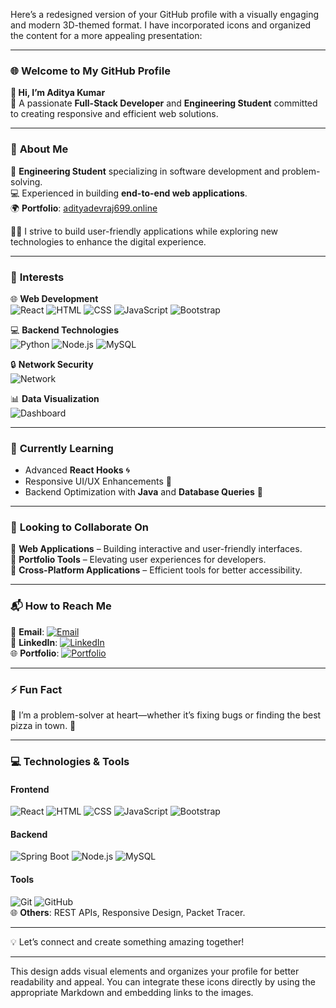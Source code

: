 Here’s a redesigned version of your GitHub profile with a visually engaging and modern 3D-themed format. I have incorporated icons and organized the content for a more appealing presentation:

---

### 🌐 **Welcome to My GitHub Profile**  
**👋 Hi, I’m Aditya Kumar**  
🚀 A passionate **Full-Stack Developer** and **Engineering Student** committed to creating responsive and efficient web solutions.  

---

### 🎨 **About Me**  

📘 **Engineering Student** specializing in software development and problem-solving.  
💻 Experienced in building **end-to-end web applications**.  
🌍 **Portfolio**: [adityadevraj699.online](https://adityadevraj699.online)  

🧑‍💻 I strive to build user-friendly applications while exploring new technologies to enhance the digital experience.  

---

### 👀 **Interests**  

🌐 **Web Development**  
![React](https://img.icons8.com/3d-fluency/50/000000/react.png) ![HTML](https://img.icons8.com/3d-fluency/50/000000/html.png) ![CSS](https://img.icons8.com/3d-fluency/50/000000/css.png) ![JavaScript](https://img.icons8.com/3d-fluency/50/000000/javascript.png) ![Bootstrap](https://img.icons8.com/3d-fluency/50/000000/bootstrap.png)  

💻 **Backend Technologies**  
![Python](https://img.icons8.com/3d-fluency/50/000000/python.png) ![Node.js](https://img.icons8.com/3d-fluency/50/000000/node-js.png) ![MySQL](https://img.icons8.com/3d-fluency/50/000000/mysql.png)  

🔒 **Network Security**  
![Network](https://img.icons8.com/3d-fluency/50/000000/network.png)  

📊 **Data Visualization**  
![Dashboard](https://img.icons8.com/3d-fluency/50/000000/data-visualization.png)  

---

### 🌱 **Currently Learning**  

- Advanced **React Hooks** 🌀  
- Responsive UI/UX Enhancements 🎨  
- Backend Optimization with **Java** and **Database Queries** 💾  

---

### 💞️ **Looking to Collaborate On**  

🚀 **Web Applications** – Building interactive and user-friendly interfaces.  
🌟 **Portfolio Tools** – Elevating user experiences for developers.  
📱 **Cross-Platform Applications** – Efficient tools for better accessibility.  

---

### 📬 **How to Reach Me**  

📧 **Email**: [![Email](https://img.icons8.com/3d-fluency/30/000000/email.png)](mailto:aditya.kumar1.cs.2022@mimeerut.ac.in)  
🔗 **LinkedIn**: [![LinkedIn](https://img.icons8.com/3d-fluency/30/000000/linkedin.png)](https://www.linkedin.com/in/aditya-kumar-9605b9240/)  
🌐 **Portfolio**: [![Portfolio](https://img.icons8.com/3d-fluency/30/000000/domain.png)](https://adityadevraj699.online)  

---

### ⚡ **Fun Fact**  

🎉 I’m a problem-solver at heart—whether it’s fixing bugs or finding the best pizza in town. 🍕  

---

### 💻 **Technologies & Tools**  

#### Frontend  
![React](https://img.icons8.com/3d-fluency/50/000000/react.png) ![HTML](https://img.icons8.com/3d-fluency/50/000000/html.png) ![CSS](https://img.icons8.com/3d-fluency/50/000000/css.png) ![JavaScript](https://img.icons8.com/3d-fluency/50/000000/javascript.png) ![Bootstrap](https://img.icons8.com/3d-fluency/50/000000/bootstrap.png)  

#### Backend  
![Spring Boot](https://img.icons8.com/3d-fluency/50/000000/java-coffee-cup-logo.png) ![Node.js](https://img.icons8.com/3d-fluency/50/000000/node-js.png) ![MySQL](https://img.icons8.com/3d-fluency/50/000000/mysql.png)  

#### Tools  
![Git](https://img.icons8.com/3d-fluency/50/000000/git.png) ![GitHub](https://img.icons8.com/3d-fluency/50/000000/github.png)  
🌐 **Others**: REST APIs, Responsive Design, Packet Tracer.  

---

💡 Let’s connect and create something amazing together!  

---

This design adds visual elements and organizes your profile for better readability and appeal. You can integrate these icons directly by using the appropriate Markdown and embedding links to the images.
